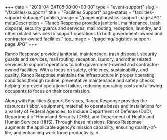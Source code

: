 +++
date = "2019-04-24T05:00:00+00:00"
type = "event-support"
slug = "/facilities-support/"
title = "Facilities Support"
page-status = "facilities-support-subpage"
publish_image = "/pageimg/logistics-support-page.JPG"
metaDescription = "Ranco Response provides janitorial, maintenance, trash disposal, security guards and services, mail routing, reception, laundry, and other related services to support operations to both government-owned and contractor-owned facilities."
top_image = "/pageimg/logistics-support-page.JPG"
+++

Ranco Response provides janitorial, maintenance, trash disposal, security guards and services, mail routing, reception, laundry, and other related services to support operations to both government-owned and contractor-owned facilities. With a focus on safety, efficiency, sustainability, and quality, Ranco Response maintains the infrastructure in proper operating conditions through routine, preventative maintenance and safety checks, helping to prevent operational failure, reducing operating costs and allowing occupants to focus on their core mission. 

Along with Facilities Support Services, Ranco Response provides the resources (labor, equipment, material) to operate bases and installations for a variety of Federal Agencies, to include Department of Defense (DoD), Department of Homeland Security (DHS), and Department of Health and Human Services (HHS). Through these missions, Ranco Response augments the applicable agency’s mission capability, ensuring quality-of-life, and enhancing work force productivity.
√